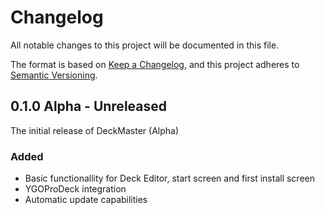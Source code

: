 # Changelog

All notable changes to this project will be documented in this file.

The format is based on [Keep a Changelog](https://keepachangelog.com/en/1.0.0/),
and this project adheres to [Semantic Versioning](https://semver.org/spec/v2.0.0.html).


## 0.1.0 Alpha - Unreleased

The initial release of DeckMaster (Alpha)

### Added

- Basic functionallity for Deck Editor, start screen and first install screen
- YGOProDeck integration
- Automatic update capabilities
